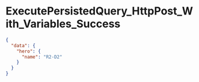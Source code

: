 # ExecutePersistedQuery_HttpPost_With_Variables_Success

```json
{
  "data": {
    "hero": {
      "name": "R2-D2"
    }
  }
}
```
